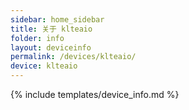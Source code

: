 ```yaml
---
sidebar: home_sidebar
title: 关于 klteaio
folder: info
layout: deviceinfo
permalink: /devices/klteaio/
device: klteaio
---
```

{% include templates/device_info.md %}
